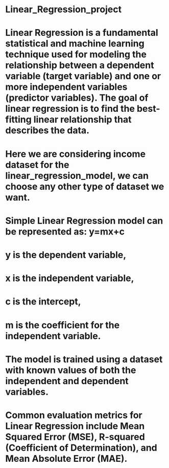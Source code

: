 # Linear_Regression_project
# Linear Regression is a fundamental statistical and machine learning technique used for modeling the relationship between a dependent variable (target variable) and one or more independent variables (predictor variables). The goal of linear regression is to find the best-fitting linear relationship that describes the data.
# Here we are considering income dataset for the linear_regression_model, we can choose any other type of dataset we want.
# Simple Linear Regression model can be represented as: y=mx+c
# y is the dependent variable, 
# x is the independent variable,
# ​c is the intercept, 
# m is the coefficient for the independent variable.
# The model is trained using a dataset with known values of both the independent and dependent variables.
# Common evaluation metrics for Linear Regression include Mean Squared Error (MSE), R-squared (Coefficient of Determination), and Mean Absolute Error (MAE).
